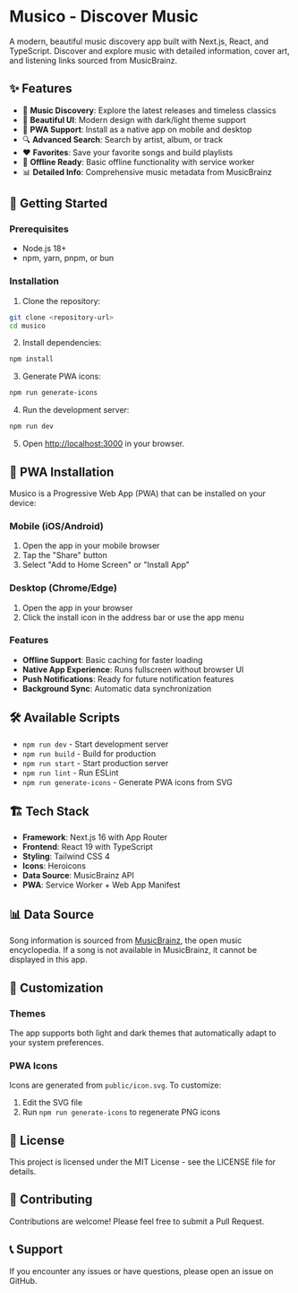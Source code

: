 # Musico - Discover Music

A modern, beautiful music discovery app built with Next.js, React, and TypeScript. Discover and explore music with detailed information, cover art, and listening links sourced from MusicBrainz.

## ✨ Features

- 🎵 **Music Discovery**: Explore the latest releases and timeless classics
- 🎨 **Beautiful UI**: Modern design with dark/light theme support
- 📱 **PWA Support**: Install as a native app on mobile and desktop
- 🔍 **Advanced Search**: Search by artist, album, or track
- ❤️ **Favorites**: Save your favorite songs and build playlists
- 🎯 **Offline Ready**: Basic offline functionality with service worker
- 📊 **Detailed Info**: Comprehensive music metadata from MusicBrainz

## 🚀 Getting Started

### Prerequisites

- Node.js 18+
- npm, yarn, pnpm, or bun

### Installation

1. Clone the repository:
```bash
git clone <repository-url>
cd musico
```

2. Install dependencies:
```bash
npm install
```

3. Generate PWA icons:
```bash
npm run generate-icons
```

4. Run the development server:
```bash
npm run dev
```

5. Open [http://localhost:3000](http://localhost:3000) in your browser.

## 📱 PWA Installation

Musico is a Progressive Web App (PWA) that can be installed on your device:

### Mobile (iOS/Android)
1. Open the app in your mobile browser
2. Tap the "Share" button
3. Select "Add to Home Screen" or "Install App"

### Desktop (Chrome/Edge)
1. Open the app in your browser
2. Click the install icon in the address bar or use the app menu

### Features
- **Offline Support**: Basic caching for faster loading
- **Native App Experience**: Runs fullscreen without browser UI
- **Push Notifications**: Ready for future notification features
- **Background Sync**: Automatic data synchronization

## 🛠️ Available Scripts

- `npm run dev` - Start development server
- `npm run build` - Build for production
- `npm run start` - Start production server
- `npm run lint` - Run ESLint
- `npm run generate-icons` - Generate PWA icons from SVG

## 🏗️ Tech Stack

- **Framework**: Next.js 16 with App Router
- **Frontend**: React 19 with TypeScript
- **Styling**: Tailwind CSS 4
- **Icons**: Heroicons
- **Data Source**: MusicBrainz API
- **PWA**: Service Worker + Web App Manifest

## 📊 Data Source

Song information is sourced from [MusicBrainz](https://musicbrainz.org/), the open music encyclopedia. If a song is not available in MusicBrainz, it cannot be displayed in this app.

## 🎨 Customization

### Themes
The app supports both light and dark themes that automatically adapt to your system preferences.

### PWA Icons
Icons are generated from `public/icon.svg`. To customize:
1. Edit the SVG file
2. Run `npm run generate-icons` to regenerate PNG icons

## 📄 License

This project is licensed under the MIT License - see the LICENSE file for details.

## 🤝 Contributing

Contributions are welcome! Please feel free to submit a Pull Request.

## 📞 Support

If you encounter any issues or have questions, please open an issue on GitHub.
